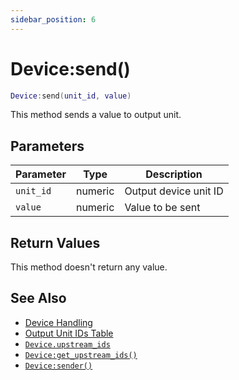 ```yaml
---
sidebar_position: 6
---
```


# Device:send()
```lua
Device:send(unit_id, value)
```
This method sends a value to output unit.


## Parameters
|Parameter|Type|Description|
|-|-|-|
|`unit_id`|numeric|Output device unit ID|
|`value`|numeric|Value to be sent|


## Return Values
This method doesn't return any value.

## See Also
- [Device Handling](/guide/device)
- [Output Unit IDs Table](/guide/device/#output-unit-ids-table)
- [`Device.upstream_ids`](/libs/mapper/Device/Device_upstream_ids)
- [`Device:get_upstream_ids()`](/libs/mapper/Device/Device-get_upstream_ids)
- [`Device:sender()`](/libs/mapper/Device/Device-sender)
